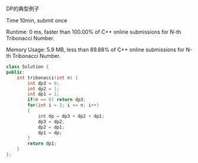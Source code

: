 DP的典型例子

Time 10min, submit once

Runtime: 0 ms, faster than 100.00% of C++ online submissions for N-th Tribonacci Number.

Memory Usage: 5.9 MB, less than 89.88% of C++ online submissions for N-th Tribonacci Number.

```c++
class Solution {
public:
    int tribonacci(int n) {
        int dp3 = 0;
        int dp2 = 1;
        int dp1 = 1;
        if(n == 0) return dp3;
        for(int i = 3; i <= n; i++)
        {
            int dp = dp3 + dp2 + dp1;
            dp3 = dp2;
            dp2 = dp1;
            dp1 = dp;
        }
        return dp1;
    }
};
```

